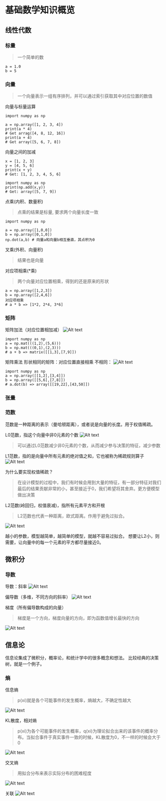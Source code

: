 # 基础数学知识概览


## 线性代数
### 标量
> 一个简单的数
```
a = 1.0
b = 5
```
### 向量 
> 一个向量表示一组有序排列，并可以通过索引获取其中对应位置的数值

向量与标量运算
```
import numpy as np

a = np.array([1, 2, 3, 4])
print(a * 4)
# Get arrag([4, 8, 12, 16])
print(a + 4)
# Get array([5, 6, 7, 8])
```
向量之间的加减
```
x = [1, 2, 3]
y = [4, 5, 6]
print(x + y)
# Get: [1, 2, 3, 4, 5, 6]

import numpy as np
print(np.add(x,y))
# Get: array([5, 7, 9])
```
点乘(内积、数量积)
> 点乘的结果是标量, 要求两个向量长度一致
```
import numpy as np

a = np.array([1,0,0])
b = np.array([0,1,0])
np.dot(a,b) # 向量a和向量b相互垂直，其点积为0

```
叉乘(外积、向量积)
> 结果也是向量


对应项相乘(*乘)
> 两个向量对应位置相乘，得到的还是原来的形状
```
a = np.array([1,2,3])
b = np.array([2,4,6])
对应项相乘
# a * b => [1*2, 2*4, 3*6]
```


### 矩阵
矩阵加法（对应位置相加减）
![Alt text](image.png)
```
import numpy as np
a = np.mat(((1,2),(5,6)))
b = np.mat(((0,1),(2,3)))
# a + b => matrix([[1,3],[7,9]])
```
矩阵乘法
形状相同的矩阵：对应位置直接相乘
不相同：
![Alt text](image-1.png)
```
import numpy as np
a = np.array([[1,2],[3,4]])
b = np.array([[5,6],[7,8]])
# a.dot(b) => array([[19,22],[43,50]])
```


### 张量

### 范数
范数是一种距离的表示（曼哈顿距离），或者说是向量的长度。用于权值稀疏。

L0范数，指这个向量中非0元素的个数
![Alt text](image-2.png)
> 可以通过L0范数减少非0元素的个数，从而减少参与决策的特征，减少参数

L1范数，指的是向量中所有元素的绝对值之和，它也被称为稀疏规则算子
![Alt text](image-3.png)

为什么要实现权值稀疏？

> 在设计模型的过程中，我们有时候会用到大量的特征，有一部分特征对我们最后的结果贡献非常的小，甚至接近于0，我们希望将其舍弃。更方便模型做出决策


L2范数(岭回归，权值衰减)，指所有元素平方和开根
> L2范数也代表一种距离，欧式距离。作用于避免过拟合。

![Alt text](image-4.png)

越小的参数，模型越简单，越简单的模型，就越不容易过拟合。
想要让L2小，则需要，让向量中的每一个元素的平方都尽量接近0。

## 微积分

### 导数

导数：斜率
![Alt text](image-5.png)

偏导数（多维，不同方向的斜率）
![Alt text](image-6.png)

梯度（所有偏导数构成的向量）
> 梯度是一个方向，梯度向量的方向，即为函数值增长最快的方向

![Alt text](image-7.png)


## 信息论
信息论集成了微积分，概率论，和统计学中的很多概念和想法。
比较经典的决策树，就是一个例子。

### 熵

信息熵
> p(xi)就是各个可能事件的发生概率，熵越大，不确定性越大

![Alt text](image-8.png)

KL散度，相对熵
> p(xi)为各个可能事件的发生概率，q(xi)为理论拟合出来的该事件的概率分布。当拟合事件于真实事件一致的时候，KL散度为0，不一样的时候会大于0

![Alt text](image-9.png)

交叉熵
> 用拟合分布来表示实际分布的困难程度

![Alt text](image-10.png)

关联
![Alt text](image-11.png)

